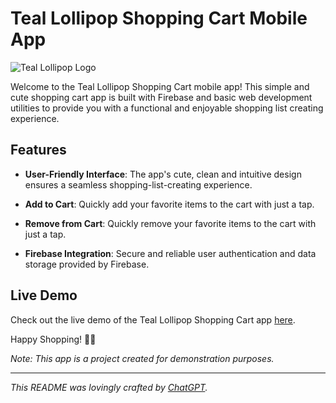 # Teal Lollipop Shopping Cart Mobile App

![Teal Lollipop Logo](https://6532fe3aa3bdb7290fd2d63c--teal-lollipop-e84741.netlify.app/logo.png)

Welcome to the Teal Lollipop Shopping Cart mobile app! This simple and cute shopping cart app is built with Firebase and basic web development utilities to provide you with a functional and enjoyable shopping list creating experience.

## Features

- **User-Friendly Interface**: The app's cute, clean and intuitive design ensures a seamless shopping-list-creating experience.

- **Add to Cart**: Quickly add your favorite items to the cart with just a tap.

- **Remove from Cart**: Quickly remove your favorite items to the cart with just a tap.

- **Firebase Integration**: Secure and reliable user authentication and data storage provided by Firebase.

## Live Demo

Check out the live demo of the Teal Lollipop Shopping Cart app [here](https://6532fe3aa3bdb7290fd2d63c--teal-lollipop-e84741.netlify.app).

Happy Shopping! 🛒🍭

_Note: This app is a project created for demonstration purposes._

---

_This README was lovingly crafted by [ChatGPT](https://chat.openai.com/)._
